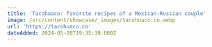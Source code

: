 ```yaml
---
title: 'Tacohuaco: favorite recipes of a Mexican-Russian couple'
image: /src/content/showcase/_images/tacohuaco.co.webp
url: 'https://tacohuaco.co'
dateAdded: 2024-05-20T19:35:30.000Z
---
```


